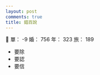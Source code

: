 ```yaml
---
layout: post
comments: true
title: 錯百說
---
```


:couple: 單： -9 婚： 756 年： 323 旅： 189

- 要除
- 要認
- 要信

